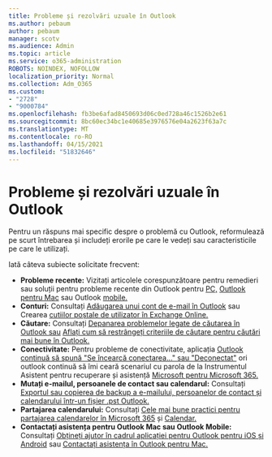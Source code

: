 ```yaml
---
title: Probleme și rezolvări uzuale în Outlook
ms.author: pebaum
author: pebaum
manager: scotv
ms.audience: Admin
ms.topic: article
ms.service: o365-administration
ROBOTS: NOINDEX, NOFOLLOW
localization_priority: Normal
ms.collection: Adm_O365
ms.custom:
- "2728"
- "9000784"
ms.openlocfilehash: fb3be6afad8450693d06c0ed728a46c1526b2e61
ms.sourcegitcommit: 8bc60ec34bc1e40685e3976576e04a2623f63a7c
ms.translationtype: MT
ms.contentlocale: ro-RO
ms.lasthandoff: 04/15/2021
ms.locfileid: "51832646"
---
```

# <a name="outlook-common-issues-and-resolutions"></a>Probleme și rezolvări uzuale în Outlook

Pentru un răspuns mai specific despre o problemă cu Outlook, reformulează pe scurt întrebarea și includeți erorile pe care le vedeți sau caracteristicile pe care le utilizați.

Iată câteva subiecte solicitate frecvent:

- **Probleme recente:**  Vizitați articolele corespunzătoare pentru remedieri sau soluții pentru probleme recente din Outlook pentru [PC,](https://support.office.com/article/ecf61305-f84f-4e13-bb73-95a214ac1230) [Outlook pentru Mac](https://support.office.com/article/54afa5e3-db38-422a-9d94-3b55330ded8e) sau Outlook [mobile.](https://support.office.com/article/a264ef01-9c88-48fb-9285-7017e4f31f02)
- **Conturi:**  Consultați [Adăugarea unui cont de e-mail în Outlook](https://support.office.com/article/6e27792a-9267-4aa4-8bb6-c84ef146101b) sau Crearea [cutiilor poștale de utilizator în Exchange Online.](https://docs.microsoft.com/Exchange/recipients-in-exchange-online/create-user-mailboxes)
- **Căutare:**  Consultați [Depanarea problemelor legate de căutarea în Outlook sau](https://support.office.com/article/2556b11f-f4d8-46be-b0a7-de33a3f4f066) [Aflați cum să restrângeți criteriile de căutare pentru căutări mai bune în Outlook.](https://support.office.com/article/D824D1E9-A255-4C8A-8553-276FB895A8DA)
- **Conectivitate:**  Pentru probleme de conectivitate, aplicația [Outlook continuă să spună "Se încearcă conectarea..." sau "Deconectat"](https://aka.ms/SaRA-OutlookDisconnect) ori [](https://aka.ms/SaRA-OutlookPwdPrompt) outlook continuă să îmi ceară scenariul cu parola de la Instrumentul Asistent pentru recuperare și asistență [Microsoft pentru Microsoft 365.](https://diagnostics.outlook.com/#/)
- **Mutați e-mailul, persoanele de contact sau calendarul:**  Consultați [Exportul sau copierea de backup a e-mailului, persoanelor de contact și calendarului într-un fișier .pst Outlook.](https://support.office.com/article/14252b52-3075-4e9b-be4e-ff9ef1068f91)
- **Partajarea calendarului:**  Consultați [Cele mai bune practici pentru partajarea calendarelor în Microsoft 365](https://support.office.com/article/b576ecc3-0945-4d75-85f1-5efafb8a37b4) și [Calendar.](https://support.office.com/article/D93F72D3-2361-4E0D-8D6A-5C4939C17F39)
- **Contactați asistența pentru Outlook Mac sau Outlook Mobile:**  Consultați [Obțineți ajutor în cadrul aplicației pentru Outlook pentru iOS și Android](https://support.office.com/article/218a22d1-9fa5-4889-b689-de1c63493243) sau [Contactați asistența în Outlook pentru Mac.](https://support.office.com/article/d0410177-8e65-4487-93f7-206a3a3d71a8)
